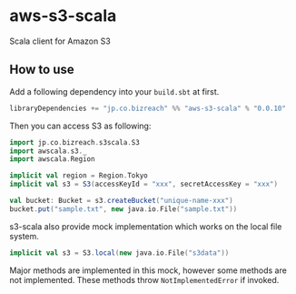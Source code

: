 aws-s3-scala
==========

Scala client for Amazon S3

## How to use

Add a following dependency into your `build.sbt` at first.

```scala
libraryDependencies += "jp.co.bizreach" %% "aws-s3-scala" % "0.0.10"
```

Then you can access S3 as following:

```scala
import jp.co.bizreach.s3scala.S3
import awscala.s3._
import awscala.Region

implicit val region = Region.Tokyo
implicit val s3 = S3(accessKeyId = "xxx", secretAccessKey = "xxx")

val bucket: Bucket = s3.createBucket("unique-name-xxx")
bucket.put("sample.txt", new java.io.File("sample.txt"))
```

s3-scala also provide mock implementation which works on the local file system.

```scala
implicit val s3 = S3.local(new java.io.File("s3data"))
```

Major methods are implemented in this mock, however some methods are not implemented.
These methods throw `NotImplementedError` if invoked.
